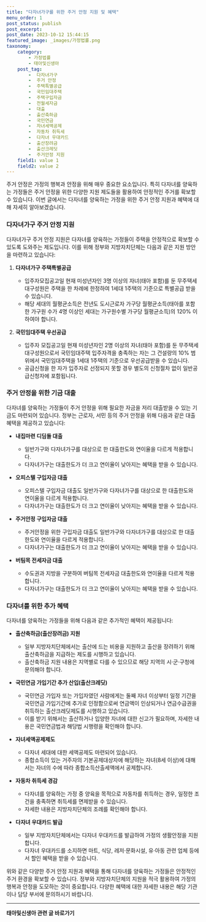 ```yaml
---
title: "다자녀가구를 위한 주거 안정 지원 및 혜택"
menu_order: 1
post_status: publish
post_excerpt: 
post_date: 2023-10-12 15:44:15
featured_image: _images/가정법률.png
taxonomy:
    category:
        - 가정법률
        - 태아및신생아
    post_tag:
        -  다자녀가구
        -  주거 안정
        -  주택특별공급
        -  국민임대주택
        -  주택구입자금
        -  전월세자금
        -  대출
        -  출산축하금
        -  국민연금
        -  자녀세액공제
        -  자동차 취득세
        -  다자녀 우대카드
        -  출산장려금
        -  출산크레딧
        -  주거안정 지원
    field1: value 1
    field2: value 2
---
```



주거 안정은 가정의 행복과 안정을 위해 매우 중요한 요소입니다. 특히 다자녀를 양육하는 가정들은 주거 안정을 위한 다양한 지원 제도들을 활용하여 안정적인 주거를 확보할 수 있습니다. 이번 글에서는 다자녀를 양육하는 가정을 위한 주거 안정 지원과 혜택에 대해 자세히 알아보겠습니다.

### 다자녀가구 주거 안정 지원

다자녀가구 주거 안정 지원은 다자녀를 양육하는 가정들이 주택을 안정적으로 확보할 수 있도록 도와주는 제도입니다. 이를 위해 정부와 지방자치단체는 다음과 같은 지원 방안을 마련하고 있습니다:

1. **다자녀가구 주택특별공급**  
   - 입주자모집공고일 현재 미성년자인 3명 이상의 자녀(태아 포함)를 둔 무주택세대구성원은 주택을 한 차례에 한정하여 1세대 1주택의 기준으로 특별공급 받을 수 있습니다.
   - 해당 세대의 월평균소득은 전년도 도시근로자 가구당 월평균소득(태아를 포함한 가구원 수가 4명 이상인 세대는 가구원수별 가구당 월평균소득)의 120% 이하여야 합니다.

2. **국민임대주택 우선공급**  
   - 입주자 모집공고일 현재 미성년자인 2명 이상의 자녀(태아 포함)를 둔 무주택세대구성원으로서 국민임대주택 입주자격을 충족하는 자는 그 건설량의 10% 범위에서 국민임대주택을 1세대 1주택의 기준으로 우선공급받을 수 있습니다.
   - 공급신청을 한 자가 입주자로 선정되지 못할 경우 별도의 신청절차 없이 일반공급신청자에 포함됩니다.

### 주거 안정을 위한 기금 대출

다자녀를 양육하는 가정들이 주거 안정을 위해 필요한 자금을 저리 대출받을 수 있는 기금도 마련되어 있습니다. 정부는 근로자, 서민 등의 주거 안정을 위해 다음과 같은 대출 혜택을 제공하고 있습니다:

- **내집마련 디딤돌 대출**  
  - 일반가구와 다자녀가구를 대상으로 한 대출한도와 연이율을 다르게 적용합니다.
  - 다자녀가구는 대출한도가 더 크고 연이율이 낮아지는 혜택을 받을 수 있습니다.

- **오피스텔 구입자금 대출**  
  - 오피스텔 구입자금 대출도 일반가구와 다자녀가구를 대상으로 한 대출한도와 연이율을 다르게 적용합니다.
  - 다자녀가구는 대출한도가 더 크고 연이율이 낮아지는 혜택을 받을 수 있습니다.

- **주거안정 구입자금 대출**  
  - 주거안정을 위한 구입자금 대출도 일반가구와 다자녀가구를 대상으로 한 대출한도와 연이율을 다르게 적용합니다.
  - 다자녀가구는 대출한도가 더 크고 연이율이 낮아지는 혜택을 받을 수 있습니다.

- **버팀목 전세자금 대출**  
  - 수도권과 지방을 구분하여 버팀목 전세자금 대출한도와 연이율을 다르게 적용합니다.
  - 다자녀가구는 대출한도가 더 크고 연이율이 낮아지는 혜택을 받을 수 있습니다.

### 다자녀를 위한 추가 혜택

다자녀를 양육하는 가정들을 위해 다음과 같은 추가적인 혜택이 제공됩니다:

- **출산축하금(출산장려금) 지원**  
  - 일부 지방자치단체에서는 출산에 드는 비용을 지원하고 출산을 장려하기 위해 출산축하금을 지급하는 제도를 시행하고 있습니다.
  - 출산축하금 지원 내용은 지역별로 다를 수 있으므로 해당 지역의 시·군·구청에 문의해야 합니다.

- **국민연금 가입기간 추가 산입(출산크레딧)**  
  - 국민연금 가입자 또는 가입자였던 사람에게는 둘째 자녀 이상부터 일정 기간을 국민연금 가입기간에 추가로 인정함으로써 연금액이 인상되거나 연금수급권을 취득하는 출산크레딧제도를 시행하고 있습니다.
  - 이를 받기 위해서는 출산하거나 입양한 자녀에 대한 신고가 필요하며, 자세한 내용은 국민연금법과 해당법 시행령을 확인해야 합니다.

- **자녀세액공제제도**  
  - 다자녀 세대에 대한 세액공제도 마련되어 있습니다.
  - 종합소득이 있는 거주자의 기본공제대상자에 해당하는 자녀(8세 이상)에 대해서는 자녀의 수에 따라 종합소득산출세액에서 공제합니다.

- **자동차 취득세 경감**  
  - 다자녀를 양육하는 가정 중 양육을 목적으로 자동차를 취득하는 경우, 일정한 조건을 충족하면 취득세를 면제받을 수 있습니다.
  - 자세한 내용은 지방자치단체의 조례를 확인해야 합니다.

- **다자녀 우대카드 발급**  
  - 일부 지방자치단체에서는 다자녀 우대카드를 발급하여 가정의 생활안정을 지원합니다.
  - 다자녀 우대카드를 소지하면 마트, 식당, 레저·문화시설, 유·아동 관련 업체 등에서 할인 혜택을 받을 수 있습니다.

위와 같은 다양한 주거 안정 지원과 혜택을 통해 다자녀를 양육하는 가정들은 안정적인 주거 환경을 확보할 수 있습니다. 정부와 지방자치단체의 지원을 적극 활용하여 가정의 행복과 안정을 도모하는 것이 중요합니다. 다양한 혜택에 대한 자세한 내용은 해당 기관이나 담당 부서에 문의하시기 바랍니다.











<!-- wp:separator -->
<hr class="wp-block-separator has-alpha-channel-opacity"/>
<!-- /wp:separator -->

<!-- wp:group {"backgroundColor":"base","layout":{"type":"constrained"}} -->
<div class="wp-block-group has-base-background-color has-background"><!-- wp:paragraph {"align":"center","fontSize":"large"} -->
<p class="has-text-align-center has-large-font-size"><strong>태아및신생아 관련 글 바로가기</strong></p>
<!-- /wp:paragraph -->


<!-- wp:latest-posts
{"categories":[{"id":1496,"count":19,"description":"","link":"https://uknowlaw.com/category/%ed%83%9c%ec%95%84%eb%b0%8f%ec%8b%a0%ec%83%9d%ec%95%84/","name":"태아및신생아","slug":"태아및신생아","taxonomy":"category","parent":0,"meta":[],"_links":{"self":[{"href":"https://uknowlaw.com/wp-json/wp/v2/categories/1496"}],"collection":[{"href":"https://uknowlaw.com/wp-json/wp/v2/categories"}],"about":[{"href":"https://uknowlaw.com/wp-json/wp/v2/taxonomies/category"}],"wp:post_type":[{"href":"https://uknowlaw.com/wp-json/wp/v2/posts?categories=1496"}],"curies":[{"name":"wp","href":"https://api.w.org/{rel}","templated":true}]}}],"postsToShow":100,"excerptLength":28,"postLayout":"grid","columns":2,"featuredImageAlign":"left","featuredImageSizeSlug":"large","fontSize":"medium"} /--></div>
<!-- /wp:group -->